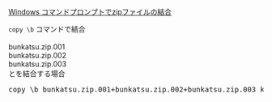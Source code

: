 [Windows コマンドプロンプトでzipファイルの結合](https://qiita.com/ichigobambi/items/55574fc9341552cc7a1a)<br/>

`copy \b` コマンドで結合<br/>
<br/>
bunkatsu.zip.001<br/>
bunkatsu.zip.002<br/>
bunkatsu.zip.003<br/>
とを結合する場合<br/>
<pre>
copy \b bunkatsu.zip.001+bunkatsu.zip.002+bunkatsu.zip.003 ketsugou.zip
</pre>
